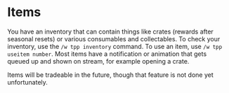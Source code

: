 # Items

You have an inventory that can contain things like crates (rewards after seasonal resets) or various consumables and
collectables. To check your inventory, use the `/w tpp inventory` command. To use an item, use `/w tpp useitem number`.
Most items have a notification or animation that gets queued up and shown on stream, for example opening a crate. 

Items will be tradeable in the future, though that feature is not done yet unfortunately.
